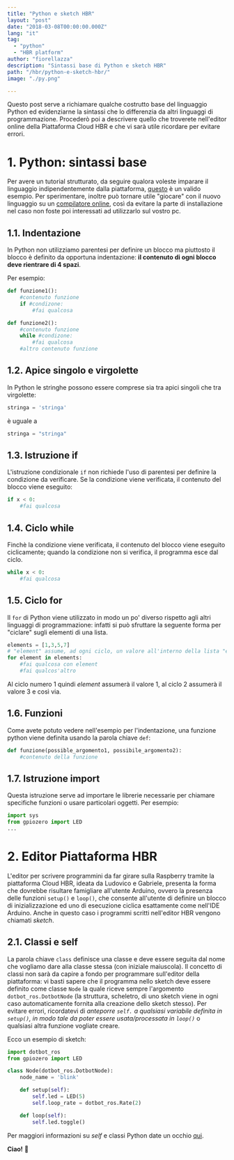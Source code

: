 ```yaml
---
title: "Python e sketch HBR"
layout: "post"
date: "2018-03-08T00:00:00.000Z"
lang: "it"
tag:
  - "python"
  - "HBR platform"
author: "fiorellazza"
description: "Sintassi base di Python e sketch HBR"
path: "/hbr/python-e-sketch-hbr/"
image: "./py.png"

---
```


Questo post serve a richiamare qualche costrutto base del linguaggio Python ed evidenziarne la sintassi che lo differenzia da altri linguaggi di programmazione. Procederò poi a descrivere quello che troverete nell'editor online della Piattaforma Cloud HBR e che vi sarà utile ricordare per evitare errori.

# 1. Python: sintassi base

Per avere un tutorial strutturato, da seguire qualora voleste imparare il linguaggio indipendentemente dalla piattaforma, [questo](http://www.html.it/guide/guida-python/) è un valido esempio. Per sperimentare, inoltre può tornare utile "giocare" con il nuovo linguaggio su un [compilatore online](https://repl.it/repls/ThreadbareBusyArrays), così da evitare la parte di installazione nel caso non foste poi interessati ad utilizzarlo sul vostro pc.

## 1.1. Indentazione

In Python non utilizziamo parentesi per definire un blocco ma piuttosto il blocco è definito da opportuna indentazione: **il contenuto di ogni blocco deve rientrare di 4 spazi**.

Per esempio:

```python
def funzione1():
    #contenuto funzione
    if #condizone:
        #fai qualcosa

def funzione2():
    #contenuto funzione
    while #condizone:
        #fai qualcosa
    #altro contenuto funzione
```

## 1.2. Apice singolo e virgolette

In Python le stringhe possono essere comprese sia tra apici singoli che tra virgolette:

```python
stringa = 'stringa'
```

è uguale a

```python
stringa = "stringa"
```

## 1.3. Istruzione **if**

L'istruzione condizionale `if` non richiede l'uso di parentesi per definire la condizione da verificare. Se la condizione viene verificata, il contenuto del blocco viene eseguito:

```python
if x < 0:
    #fai qualcosa
```

## 1.4. Ciclo **while**

Finchè la condizione viene verificata, il contenuto del blocco viene eseguito ciclicamente; quando la condizione non si verifica, il programma esce dal ciclo.

```python
while x < 0:
    #fai qualcosa
```

## 1.5. Ciclo **for**

Il `for` di Python viene utilizzato in modo un po' diverso rispetto agli altri linguaggi di programmazione: infatti si può sfruttare la seguente forma per "ciclare" sugli elementi di una lista.

```python
elements = [1,3,5,7]
# "element" assume, ad ogni ciclo, un valore all'interno della lista "elements":
for element in elements:
    #fai qualcosa con element
    #fai qualcos'altro
```

Al ciclo numero 1 quindi _element_ assumerà il valore 1, al ciclo 2 assumerà il valore 3 e così via.

## 1.6. Funzioni

Come avete potuto vedere nell'esempio per l'indentazione, una funzione python viene definita usando la parola chiave `def`:

```python
def funzione(possible_argomento1, possibile_argomento2):
    #contenuto della funzione
```

## 1.7. Istruzione **import**

Questa istruzione serve ad importare le librerie necessarie per chiamare specifiche funzioni o usare particolari oggetti. Per esempio:

```python
import sys
from gpiozero import LED
...
```

# 2. Editor Piattaforma HBR

L'editor per scrivere programmini da far girare sulla Raspberry tramite la piattaforma Cloud HBR, ideata da Ludovico e Gabriele, presenta la forma che dovrebbe risultare famigliare all'utente Arduino, ovvero la presenza delle funzioni `setup()` e `loop()`, che consente all'utente di definire un blocco di inizializzazione ed uno di esecuzione ciclica esattamente come nell'IDE Arduino. Anche in questo caso i programmi scritti nell'editor HBR vengono chiamati _sketch_.

## 2.1. Classi e **self**

La parola chiave `class` definisce una classe e deve essere seguita dal nome che vogliamo dare alla classe stessa (con iniziale maiuscola). Il concetto di classi non sarà da capire a fondo per programmare sull'editor della piattaforma: vi basti sapere che il programma nello sketch deve essere definito come classe `Node` la quale riceve sempre l'argomento `dotbot_ros.DotbotNode` (la struttura, scheletro, di uno sketch viene in ogni caso automaticamente fornita alla creazione dello sketch stesso).
Per evitare errori, ricordatevi di _anteporre `self.` a qualsiasi variabile definita in `setup()`, in modo tale da poter essere usata/processata in `loop()`_ o qualsiasi altra funzione vogliate creare.

Ecco un esempio di sketch:

```python
import dotbot_ros
from gpiozero import LED

class Node(dotbot_ros.DotbotNode):
    node_name = 'blink'

    def setup(self):
        self.led = LED(5)
        self.loop_rate = dotbot_ros.Rate(2)

    def loop(self):
        self.led.toggle()
```

Per maggiori informazioni su _self_ e classi Python date un occhio [qui](http://www.html.it/pag/15622/classi-in-python/).

**Ciao!** :hibiscus:
